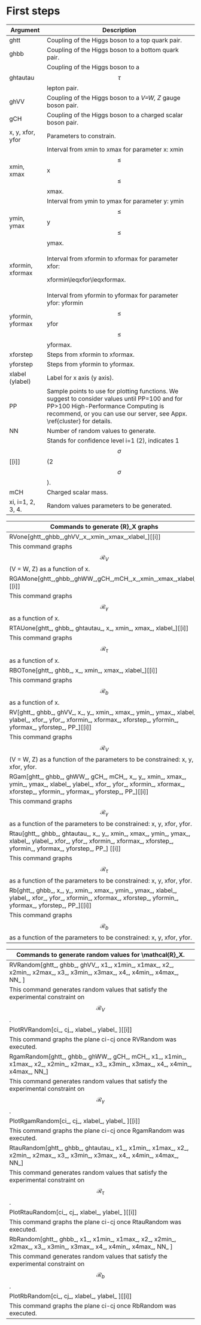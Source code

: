 # First steps

| Argument          | Description                                                                                                                                                                                                      |
| ----------------- | ---------------------------------------------------------------------------------------------------------------------------------------------------------------------------------------------------------------- |
| ghtt              | Coupling of the Higgs boson to a top quark pair.                                                                                                                                                                 |
| ghbb              | Coupling of the Higgs boson to a bottom quark pair.                                                                                                                                                              |
| ghtautau          | Coupling of the Higgs boson to a $$\tau$$ lepton pair.                                                                                                                                                           |
| ghVV              | Coupling of the Higgs boson to a _V=W, Z_ gauge boson pair.                                                                                                                                                      |
| gCH               | Coupling of the Higgs boson to a charged scalar boson pair.                                                                                                                                                      |
| x, y, xfor, yfor  | Parameters to constrain.                                                                                                                                                                                         |
| xmin, xmax        | Interval from xmin to xmax for parameter x: xmin$$\leq$$​x $$\leq$$ xmax.                                                                                                                                        |
| ymin, ymax        | Interval from ymin to ymax for parameter y: ymin$$\leq$$y$$\leq$$ymax.                                                                                                                                           |
| xformin, xformax  | <p>Interval from xformin to xformax for parameter xfor: </p><p>xformin<span class="math">\leq</span>xfor<span class="math">\leq</span>xformax.</p>                                                               |
| yformin, yformax  | Interval from yformin to yformax for parameter yfor: yformin$$\leq$$yfor$$\leq$$yformax.                                                                                                                         |
| xforstep          | Steps from xformin to xformax.                                                                                                                                                                                   |
| yforstep          | Steps from yformin to yformax.                                                                                                                                                                                   |
| xlabel (ylabel)   | Label for x axis (y axis).                                                                                                                                                                                       |
| PP                | Sample points to use for plotting functions. We suggest to consider values until PP=100 and for PP>100 High-Performance Computing is recommend,  or you can use our server, see Appx. \ref{cluster} for details. |
| NN                | Number of random values to generate.                                                                                                                                                                             |
| \[\[i]]           | Stands for confidence level i=1 (2), indicates 1$$\sigma$$ (2$$\sigma$$).                                                                                                                                        |
| mCH               | Charged scalar mass.                                                                                                                                                                                             |
| xi, i=1, 2, 3, 4. | Random values parameters to be generated.                                                                                                                                                                        |

| Commands to generate {R}\_X graphs                                                                                                                                                                         |
| ---------------------------------------------------------------------------------------------------------------------------------------------------------------------------------------------------------- |
| RVone\[ghtt\_,ghbb\_,ghVV\_,x\_,xmin\_,xmax\_,xlabel\_]\[\[i]]                                                                                                                                             |
| This command graphs $$\mathcal{R}_{V}$$ (V = W, Z) as a function of x.                                                                                                                                     |
| RGAMone\[ghtt\_,ghbb\_,ghWW\_,gCH\_,mCH\_,x\_,xmin\_,xmax\_,xlabel\_]\[\[i]]                                                                                                                               |
| This command graphs $$\mathcal{R}_{\gamma}$$ as a function of x.                                                                                                                                           |
| RTAUone\[ghtt\_, ghbb\_, ghtautau\_, x\_, xmin\_, xmax\_, xlabel\_]\[\[i]]                                                                                                                                 |
| This command graphs $$\mathcal{R}_{\tau}$$ as a function of x.                                                                                                                                             |
| RBOTone\[ghtt\_, ghbb\_, x\_, xmin\_, xmax\_, xlabel\_]\[\[i]]                                                                                                                                             |
| This command graphs $$\mathcal{R}_{b}$$ as a function of x.                                                                                                                                                |
| RV\[ghtt\_, ghbb\_, ghVV\_, x\_, y\_, xmin\_, xmax\_, ymin\_, ymax\_, xlabel\_, ylabel\_, xfor\_, yfor\_, xformin\_, xformax\_, xforstep\_, yformin\_, yformax\_, yforstep\_, PP\_]\[\[i]]                 |
| This command graphs $$\mathcal{R}_{V}$$ (V = W, Z) as a function of the parameters to be constrained: x, y, xfor, yfor.                                                                                    |
| RGam\[ghtt\_, ghbb\_, ghWW\_, gCH\_, mCH\_, x\_, y\_, xmin\_, xmax\_, ymin\_, ymax\_, xlabel\_, ylabel\_, xfor\_, yfor\_, xformin\_, xformax\_, xforstep\_, yformin\_, yformax\_, yforstep\_, PP\_]\[\[i]] |
| This command graphs $$\mathcal{R}_{\gamma}$$ as a function of the parameters to be constrained: x, y, xfor, yfor.                                                                                          |
| Rtau\[ghtt\_, ghbb\_, ghtautau\_, x\_, y\_, xmin\_, xmax\_, ymin\_, ymax\_, xlabel\_, ylabel\_, xfor\_, yfor\_, xformin\_, xformax\_, xforstep\_, yformin\_, yformax\_, yforstep\_, PP\_] \[\[i]]          |
| This command graphs $$\mathcal{R}_{\tau}$$ as a function of the parameters to be constrained: x, y, xfor, yfor.                                                                                            |
| Rb\[ghtt\_, ghbb\_, x\_, y\_, xmin\_, xmax\_, ymin\_, ymax\_, xlabel\_, ylabel\_, xfor\_, yfor\_, xformin\_, xformax\_, xforstep\_, yformin\_, yformax\_, yforstep\_, PP\_]\[\[i]]                         |
| This command graphs $$\mathcal{R}_{b}$$ as a function of the parameters to be constrained: x, y, xfor, yfor.                                                                                               |



| Commands to generate random values for \mathcal{R}\_X.                                                                                                  |
| ------------------------------------------------------------------------------------------------------------------------------------------------------- |
| RVRandom\[ghtt\_, ghbb\_, ghVV\_, x1\_, x1min\_, x1max\_, x2\_, x2min\_, x2max\_, x3\_, x3min\_, x3max\_, x4\_, x4min\_, x4max\_, NN\_ ]                |
| This command generates random values that satisfy the experimental constraint on $$\mathcal{R}_{V}$$.                                                   |
| PlotRVRandom\[ci\_, cj\_, xlabel\_, ylabel\_ ]\[\[i]]                                                                                                   |
| This command graphs the plane ci-cj once RVRandom was executed.                                                                                         |
| RgamRandom\[ghtt\_, ghbb\_, ghWW\_, gCH\_, mCH\_, x1\_, x1min\_, x1max\_, x2\_, x2min\_, x2max\_, x3\_, x3min\_, x3max\_, x4\_, x4min\_, x4max\_, NN\_] |
| This command generates random values that satisfy the experimental constraint on $$\mathcal{R}_{\gamma}$$.                                              |
| PlotRgamRandom\[ci\_, cj\_, xlabel\_, ylabel\_ ]\[\[i]]                                                                                                 |
| This command graphs the plane ci-cj once RgamRandom was executed.                                                                                       |
| RtauRandom\[ghtt\_, ghbb\_, ghtautau\_, x1\_, x1min\_, x1max\_, x2\_, x2min\_, x2max\_, x3\_, x3min\_, x3max\_, x4\_, x4min\_, x4max\_, NN\_]           |
| This command generates random values that satisfy the experimental constraint on $$\mathcal{R}_{\tau}$$.                                                |
| PlotRtauRandom\[ci\_, cj\_, xlabel\_, ylabel\_ ]\[\[i]]                                                                                                 |
| This command graphs the plane ci-cj once RtauRandom was executed.                                                                                       |
| RbRandom\[ghtt\_, ghbb\_, x1\_, x1min\_, x1max\_, x2\_, x2min\_, x2max\_, x3\_, x3min\_, x3max\_, x4\_, x4min\_, x4max\_, NN\_ ]                        |
| This command generates random values that satisfy the experimental constraint on $$\mathcal{R}_{b}$$.                                                   |
| PlotRbRandom\[ci\_, cj\_, xlabel\_, ylabel\_ ]\[\[i]]                                                                                                   |
| This command graphs the plane ci-cj once RbRandom was executed.                                                                                         |
